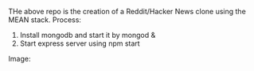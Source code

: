 THe above repo is the creation of a Reddit/Hacker News clone using the MEAN stack. 
Process:
  1)  Install mongodb and start it by mongod &
  2)  Start express server using npm start

Image: 
